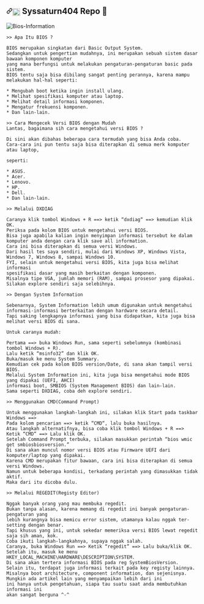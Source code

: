 <h2><a id="user-content-octocat-fork-and-eight_pointed_black_star-star-this-repo" class="anchor" aria-hidden="true" href="https://github.com/syssaturn404/CLanguage"><svg class="octicon octicon-link" viewBox="0 0 16 16" version="1.1" width="16" height="16" aria-hidden="true"><path fill-rule="evenodd" d="M7.775 3.275a.75.75 0 001.06 1.06l1.25-1.25a2 2 0 112.83 2.83l-2.5 2.5a2 2 0 01-2.83 0 .75.75 0 00-1.06 1.06 3.5 3.5 0 004.95 0l2.5-2.5a3.5 3.5 0 00-4.95-4.95l-1.25 1.25zm-4.69 9.64a2 2 0 010-2.83l2.5-2.5a2 2 0 012.83 0 .75.75 0 001.06-1.06 3.5 3.5 0 00-4.95 0l-2.5 2.5a3.5 3.5 0 004.95 4.95l1.25-1.25a.75.75 0 00-1.06-1.06l-1.25 1.25a2 2 0 01-2.83 0z"></path></svg></a><img class="emoji" title="Design By Syssaturn404" alt="design-by-syssaturn404" src="https://github.githubassets.com/images/icons/emoji/octocat.png" height="20" width="20" align="absmiddle"> Syssaturn404 Repo <g-emoji class="g-emoji" alias="eight_pointed_black_star" fallback-src="https://github.githubassets.com/images/icons/emoji/unicode/2734.png">💫</g-emoji></h2>
<p align="center">
  
![Bios-Information](https://www.if-koubou.com/img/images_3/what-does-a-pcs-bios-do-and-when-should-i-use-it.jpg)
```
>> Apa Itu BIOS ?

BIOS merupakan singkatan dari Basic Output System.
Sedangkan untuk pengertian mudahnya, ini merupakan sebuah sistem dasar bawaan komponen komputer
yang mana berfungsi untuk melakukan pengaturan-pengaturan basic pada sistem.
BIOS tentu saja bisa dibilang sangat penting perannya, karena mampu melakukan hal-hal seperti:

* Mengubah boot ketika ingin install ulang.
* Melihat spesifikasi komputer atau laptop.
* Melihat detail informasi komponen.
* Mengatur frekuensi komponen.
* Dan lain-lain.

>> Cara Mengecek Versi BIOS dengan Mudah
Lantas, bagaimana sih cara mengetahui versi BIOS ?

Di sini akan dibahas beberapa cara termudah yang bisa Anda coba. 
Cara-cara ini pun tentu saja bisa diterapkan di semua merk komputer atau laptop, 

seperti:

* ASUS.
* Acer.
* Lenovo.
* HP.
* Dell.
* Dan lain-lain.
```
```
>> Melalui DXDIAG

Caranya klik tombol Windows + R ==> ketik “dxdiag“ ==> kemudian klik OK. 
Periksa pada kolom BIOS untuk mengetahui versi BIOS.
Bisa juga apabila kalian ingin menyimpan informasi tersebut ke dalam
komputer anda dengan cara klik save all information.
Cara ini bisa diterapkan di semua versi Windows. 
Dari hasil tes saya sendiri, mulai dari Windows XP, Windows Vista, Windows 7, Windows 8, sampai Windows 10.
FYI, selain untuk mengetahui versi BIOS, kita juga bisa melihat informasi
spesifikasi dasar yang masih berkaitan dengan komponen.
Misalnya tipe VGA, jumlah memori (RAM), sampai prosesor yang dipakai. 
Silakan explore sendiri saja selebihnya.

>> Dengan System Information

Sebenarnya, System Information lebih umum digunakan untuk mengetahui 
informasi-informasi berterkaitan dengan hardware secara detail. 
Tapi saking lengkapnya informasi yang bisa didapatkan, kita juga bisa melihat versi BIOS di sana.

Untuk caranya mudah:

Pertama ==> buka Windows Run, sama seperti sebelumnya (kombinasi tombol Windows + R).
Lalu ketik “msinfo32” dan klik OK.
Buka/masuk ke menu System Summary.
Kemudian cek pada kolom BIOS version/Date, di sana akan tampil versi BIOS.
Melalui System Information ini, kita juga bisa mengetahui mode BIOS yang dipakai (UEFI, AHCI)
informasi boot, SMBIOS (System Management BIOS) dan lain-lain.
Sama seperti DXDIAG, coba deh explore sendiri.

>> Menggunakan CMD(Command Prompt)

Untuk menggunakan langkah-langkah ini, silakan klik Start pada taskbar Windows ==>
Pada kolom pencarian ==> ketik “CMD“, lalu buka hasilnya.
Atau langkah alternatifnya, bisa coba klik tombol Windows + R ==> Ketik “CMD” ==> Lalu klik OK.
Setelah Command Prompt terbuka, silakan masukkan perintah “bios wmic get smbiosbiosversion.”
Di sana akan muncul nomor versi BIOS atau Firmware UEFI dari komputer/laptop yang dipakai.
Karena CMD merupakan fitur bawaan, cara ini bisa diterapkan di semua versi Windows. 
Namun untuk beberapa kondisi, terkadang perintah yang dimasukkan tidak aktif.
Maka dari itu dicoba dulu.

>> Melalui REGEDIT(Registy Editor)

Nggak banyak orang yang mau membuka regedit.
Bukan tanpa alasan, karena memang di regedit ini banyak pengaturan-pengaturan yang 
lebih kurangnya bisa memicu error sistem, utamanya kalau nggak ter-setting dengan benar.
Tapi khusus yang ini, untuk sekedar memeriksa versi BIOS lewat regedit saja sih aman, kok.
Coba ikuti langkah-langkahnya, supaya nggak salah.
Caranya, buka Windows Run ==> Ketik “regedit” ==> Lalu buka/klik OK.
Setelah itu, masuk ke menu HKEY_LOCAL_MACHINE\HARDWARE\DESCRIPTION\SYSTEM.
Di sana akan tertera informasi BIOS pada reg SystemBiosVersion.
Selain itu, terdapat juga informasi terkait pada key registy lainnya. 
Misalnya boot architecture, component information, dan sejenisnya.
Mungkin ada artikel lain yang menyampaikan lebih dari ini
ini hanya untuk pengetahuan, siapa tau suatu saat anda membutuhkan informasi ini
akan sangat berguna ^-^
```
